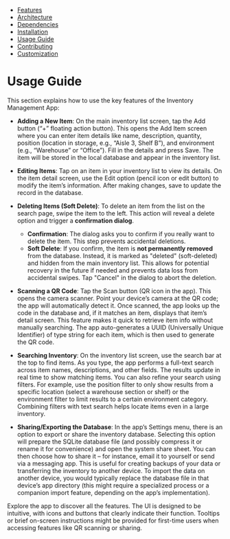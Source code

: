 - [Features](features.md)
- [Architecture](architecture.md)
- [Dependencies](dependencies.md)
- [Installation](installation.md)
- [Usage Guide](usage.md)
- [Contributing](contributing.md)
- [Customization](customization.md)

# Usage Guide

This section explains how to use the key features of the Inventory Management App:

*   **Adding a New Item**: On the main inventory list screen, tap the Add button (“+” floating action button). This opens the Add Item screen where you can enter item details like name, description, quantity, position (location in storage, e.g., “Aisle 3, Shelf B”), and environment (e.g., “Warehouse” or “Office”). Fill in the details and press Save. The item will be stored in the local database and appear in the inventory list.

*   **Editing Items**: Tap on an item in your inventory list to view its details. On the item detail screen, use the Edit option (pencil icon or edit button) to modify the item’s information. After making changes, save to update the record in the database.

*   **Deleting Items (Soft Delete)**: To delete an item from the list on the search page, swipe the item to the left. This action will reveal a delete option and trigger a **confirmation dialog**.
    *   **Confirmation**: The dialog asks you to confirm if you really want to delete the item. This step prevents accidental deletions.
    *   **Soft Delete**: If you confirm, the item is **not permanently removed** from the database. Instead, it is marked as "deleted" (soft-deleted) and hidden from the main inventory list. This allows for potential recovery in the future if needed and prevents data loss from accidental swipes. Tap "Cancel" in the dialog to abort the deletion.

*   **Scanning a QR Code**: Tap the Scan button (QR icon in the app). This opens the camera scanner. Point your device’s camera at the QR code; the app will automatically detect it. Once scanned, the app looks up the code in the database and, if it matches an item, displays that item’s detail screen. This feature makes it quick to retrieve item info without manually searching. The app auto-generates a UUID (Universally Unique Identifier) of type string for each item, which is then used to generate the QR code.

*   **Searching Inventory**: On the inventory list screen, use the search bar at the top to find items. As you type, the app performs a full-text search across item names, descriptions, and other fields. The results update in real time to show matching items. You can also refine your search using filters. For example, use the position filter to only show results from a specific location (select a warehouse section or shelf) or the environment filter to limit results to a certain environment category. Combining filters with text search helps locate items even in a large inventory.

*   **Sharing/Exporting the Database**: In the app’s Settings menu, there is an option to export or share the inventory database. Selecting this option will prepare the SQLite database file (and possibly compress it or rename it for convenience) and open the system share sheet. You can then choose how to share it – for instance, email it to yourself or send via a messaging app. This is useful for creating backups of your data or transferring the inventory to another device. To import the data on another device, you would typically replace the database file in that device’s app directory (this might require a specialized process or a companion import feature, depending on the app’s implementation).

Explore the app to discover all the features. The UI is designed to be intuitive, with icons and buttons that clearly indicate their function. Tooltips or brief on-screen instructions might be provided for first-time users when accessing features like QR scanning or sharing.

